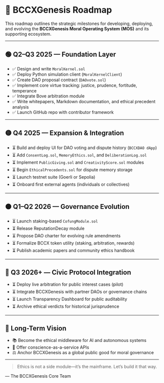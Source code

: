 # 🚀 BCCXGenesis Roadmap

This roadmap outlines the strategic milestones for developing, deploying, and evolving the **BCCXGenesis Moral Operating System (MOS)** and its supporting ecosystem.

---

## 🟢 Q2–Q3 2025 — Foundation Layer

- ✅ Design and write `MoralKernel.sol`
- ✅ Deploy Python simulation client (`MoralKernelClient`)
- ✅ Create DAO proposal contract (`DAOvote.sol`)
- ✅ Implement core virtue tracking: justice, prudence, fortitude, temperance
- ✅ Integrate Bove arbitration module
- ✅ Write whitepapers, Markdown documentation, and ethical precedent analysis
- ✅ Launch GitHub repo with contributor framework

---

## 🟡 Q4 2025 — Expansion & Integration

- ⏳ Build and deploy UI for DAO voting and dispute history (`BCCXDAO dApp`)
- ⏳ Add `ConsentLog.sol`, `MemoryEthics.sol`, and `DeliberationLog.sol`
- ⏳ Implement `PublicGiving.sol` and `CreativityScore.sol` modules
- ⏳ Begin `EthicalPrecedents.sol` for dispute memory storage
- ⏳ Launch testnet suite (Goerli or Sepolia)
- ⏳ Onboard first external agents (individuals or collectives)

---

## 🟠 Q1–Q2 2026 — Governance Evolution

- ⏳ Launch staking-based `CofungModule.sol`
- ⏳ Release ReputationDecay module
- ⏳ Propose DAO charter for evolving rule amendments
- ⏳ Formalize BCCX token utility (staking, arbitration, rewards)
- ⏳ Publish academic papers and community ethics handbook

---

## 🔵 Q3 2026+ — Civic Protocol Integration

- ⏳ Deploy live arbitration for public interest cases (pilot)
- ⏳ Integrate BCCXGenesis with partner DAOs or governance chains
- ⏳ Launch Transparency Dashboard for public auditability
- ⏳ Archive ethical verdicts for historical jurisprudence

---

## 🌌 Long-Term Vision

- 📚 Become the ethical middleware for AI and autonomous systems
- 🧭 Offer conscience-as-a-service APIs
- ⚖️ Anchor BCCXGenesis as a global public good for moral governance

---

> Ethics is not a side module—it’s the mainframe. Let’s build it that way.

— The BCCXGenesis Core Team